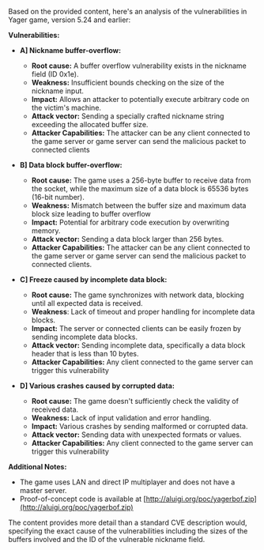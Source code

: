 Based on the provided content, here's an analysis of the vulnerabilities in Yager game, version 5.24 and earlier:

**Vulnerabilities:**

*   **A] Nickname buffer-overflow:**
    *   **Root cause:** A buffer overflow vulnerability exists in the nickname field (ID 0x1e).
    *   **Weakness:** Insufficient bounds checking on the size of the nickname input.
    *   **Impact:** Allows an attacker to potentially execute arbitrary code on the victim's machine.
    *  **Attack vector:** Sending a specially crafted nickname string exceeding the allocated buffer size.
    *   **Attacker Capabilities:** The attacker can be any client connected to the game server or game server can send the malicious packet to connected clients

*   **B] Data block buffer-overflow:**
    *   **Root cause:** The game uses a 256-byte buffer to receive data from the socket, while the maximum size of a data block is 65536 bytes (16-bit number).
    *   **Weakness:**  Mismatch between the buffer size and maximum data block size leading to buffer overflow
    *   **Impact:**  Potential for arbitrary code execution by overwriting memory.
    *   **Attack vector:**  Sending a data block larger than 256 bytes.
    *   **Attacker Capabilities:** The attacker can be any client connected to the game server or game server can send the malicious packet to connected clients.

*   **C] Freeze caused by incomplete data block:**
    *   **Root cause:** The game synchronizes with network data, blocking until all expected data is received.
    *  **Weakness**: Lack of timeout and proper handling for incomplete data blocks.
    *   **Impact:** The server or connected clients can be easily frozen by sending incomplete data blocks.
    *   **Attack vector:** Sending incomplete data, specifically a data block header that is less than 10 bytes.
    *  **Attacker Capabilities:** Any client connected to the game server can trigger this vulnerability

*   **D] Various crashes caused by corrupted data:**
    *   **Root cause:** The game doesn't sufficiently check the validity of received data.
    *  **Weakness:** Lack of input validation and error handling.
    *   **Impact:** Various crashes by sending malformed or corrupted data.
    *   **Attack vector:** Sending data with unexpected formats or values.
    *  **Attacker Capabilities:** Any client connected to the game server can trigger this vulnerability

**Additional Notes:**
*   The game uses LAN and direct IP multiplayer and does not have a master server.
*   Proof-of-concept code is available at [http://aluigi.org/poc/yagerbof.zip](http://aluigi.org/poc/yagerbof.zip)

The content provides more detail than a standard CVE description would, specifying the exact cause of the vulnerabilities including the sizes of the buffers involved and the ID of the vulnerable nickname field.